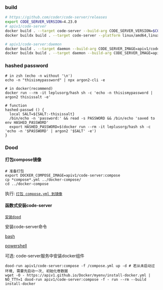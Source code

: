 ### build

```bash
# https://github.com/coder/code-server/releases
export CODE_SERVER_VERSION=4.23.0
# apiv1/code-server
docker build . --target code-server --build-arg CODE_SERVER_VERSION=$CODE_SERVER_VERSION  -t apiv1/code-server -t apiv1/code-server:$CODE_SERVER_VERSION
docker buildx build . --target code-server --platform linux/amd64,linux/arm64 --build-arg CODE_SERVER_VERSION=$CODE_SERVER_VERSION --push -t apiv1/code-server -t apiv1/code-server:$CODE_SERVER_VERSION

# apiv1/code-server:daemon
docker build . --target daemon --build-arg CODE_SERVER_IMAGE=apiv1/code-server:$CODE_SERVER_VERSION -t apiv1/code-server:daemon -t apiv1/code-server:daemon-$CODE_SERVER_VERSION
docker buildx build . --target daemon --build-arg CODE_SERVER_IMAGE=apiv1/code-server:$CODE_SERVER_VERSION --platform linux/amd64,linux/arm64 --push -t apiv1/code-server:daemon -t apiv1/code-server:daemon-$CODE_SERVER_VERSION
```

### hashed password

```shell
# in zsh (echo -n without '\n')
echo -n "thisismypassword" | npx argon2-cli -e

# in docker(recommend)
docker run --rm -it leplusorg/hash sh -c 'echo -n thisismypassword | argon2 thisissalt -e'

# function
hashed-passwd () {
  local SALT=${SALT:-thisissalt}
  /bin/echo -n 'password:' && read -s PASSWORD && /bin/echo 'saved to env HASHED_PASSWORD'
  export HASHED_PASSWORD=$(docker run --rm -it leplusorg/hash sh -c 'echo -n '$PASSWORD' | argon2 '$SALT' -e')
}
```

### Dood

#### 打包compose镜像

```shell
# 准备打包
export DOCKER_COMPOSE_IMAGE=apiv1/code-server:compose
cp *compose*.yml ../docker-compose/
cd ../docker-compose
```

执行: [`打包 compose.yml 到镜像`](../docker-compose/README.md#打包配置到镜像-示例)

#### 函数式安装code-server

[`安装dood`](../docker/README.md#dood)

安装code-server命令

[bash](./code-server.envrc)

[powershell](./code-server.ps1)

可选: code-server服务中安装docker组件
```shell
dood-run apiv1/code-server:compose -f /compose.yml up -d # 若从未启动过环境, 需要先启动一次, 初始化卷数据
wget -O - https://apiv1.github.io/Docker/myenv/install-docker.yml | NO_TTY=1 dood-run apiv1/code-server:compose -f - run --rm --build install-docker
```